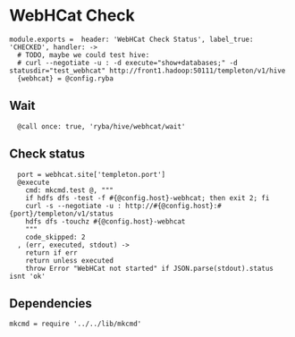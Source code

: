
# WebHCat Check

    module.exports =  header: 'WebHCat Check Status', label_true: 'CHECKED', handler: ->
      # TODO, maybe we could test hive:
      # curl --negotiate -u : -d execute="show+databases;" -d statusdir="test_webhcat" http://front1.hadoop:50111/templeton/v1/hive
      {webhcat} = @config.ryba

## Wait

      @call once: true, 'ryba/hive/webhcat/wait'

## Check status

      port = webhcat.site['templeton.port']
      @execute
        cmd: mkcmd.test @, """
        if hdfs dfs -test -f #{@config.host}-webhcat; then exit 2; fi
        curl -s --negotiate -u : http://#{@config.host}:#{port}/templeton/v1/status
        hdfs dfs -touchz #{@config.host}-webhcat
        """
        code_skipped: 2
      , (err, executed, stdout) ->
        return if err
        return unless executed
        throw Error "WebHCat not started" if JSON.parse(stdout).status isnt 'ok'

## Dependencies

    mkcmd = require '../../lib/mkcmd'
